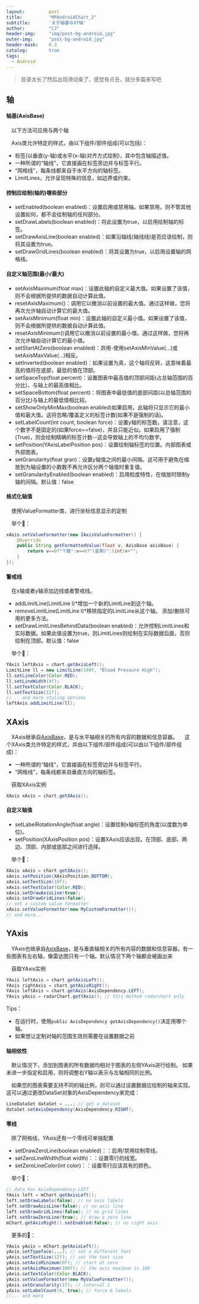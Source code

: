 ```yaml
---
layout: 		post
title: 			"MPAndroidChart_2"
subtitle: 		'关于轴基与XY轴'
author: 		"CJ"
header-img: 	"img/post-bg-android.jpg"
outer-img:		"post-bg-android.jpg"
header-mask: 	0.3
catalog: 		true
tags:
  - Android
---
```

> 目录太长了然后出现滑动条了，感觉有点丑，就分多篇来写吧

## 轴
#### 轴基(AxisBase)
&emsp;以下方法可应用与两个轴  

&emsp;Axis类允许特定的样式，由以下组件/部件组成(可以包括)：

- 标签(以垂直(y-轴)或水平(x-轴)对齐方式绘制)，其中包含轴描述值。
- 一种所谓的“轴线”，它直接画在标签旁边并与标签平行。
- “网格线”，每条线都来自于水平方向的轴标签。
- LimitLines，允许呈现特殊的信息，如边界或约束。

#### 控制应绘制(轴的)哪些部分
- setEnabled(boolean enabled)：设置启用或禁用轴。如果禁用，则不管其他设置如何，都不会绘制轴的任何部分。
- setDrawLabels(boolean enabled)：将此设置为true，以启用绘制轴的标签。
- setDrawAxisLine(boolean enabled)：如果沿轴线(轴线线)是否应该绘制，则将其设置为true。
- setDrawGridLines(boolean enabled)：将其设置为true，以启用设置轴的网格线。

#### 自定义轴范围(最小/最大)
- setAxisMaximum(float max)：设置此轴的自定义最大值。如果设置了该值，则不会根据所提供的数据自动计算此值。
- resetAxisMaximum()：调用它以撤消以前设置的最大值。通过这样做，您将再次允许轴自动计算它的最大值。
- setAxisMinimum(float min)：设置此轴的自定义最小值。如果设置了该值，则不会根据所提供的数据自动计算此值。
- resetAxisMinimum()调用它以撤消以前设置的最小值。通过这样做，您将再次允许轴自动计算它的最小值。
- setStartAtZero(boolean enabled)：弃用-使用setAxisMinValue(...)或setAxisMaxValue(...)相反。
- setInverted(boolean enabled)：如果设置为真，这个轴将反转，这意味着最高的值将在底部，最低的值在顶部。
- setSpaceTop(float percent)：设置图表中最高值的顶部间距(占总轴范围的百分比)，与轴上的最高值相比。
- setSpaceBottom(float percent)：将图表中最低值的底部间距(以总轴范围的百分比)与轴上的最低值相比较。
- setShowOnlyMinMax(boolean enabled)如果启用，此轴将只显示它的最小值和最大值。这将忽略/覆盖定义的标签计数(如果不是强制的话)。
- setLabelCount(int count, boolean force)：设置y轴的标签数。请注意，这个数字不是固定的(如果force==false)，并且只能近似。如果启用了强制(True)，则会绘制精确的标签计数--这会导致轴上的不均匀数字。
- setPosition(YAxisLabelPosition pos)：设置绘制轴标签的位置。内部图表或外部图表。
- setGranularity(float gran)：设置y轴值之间的最小间隔。这可用于避免在缩放到为轴设置的小数数不再允许区分两个轴值时重复值。
- setGranularityEnabled(boolean enabled)：启用粒度特性，在缩放时限制y轴的间隔。默认值：false

#### 格式化轴值
&emsp;使用ValueFormatter类，进行坐标信息显示的定制  

&emsp;举个🌰：
```java
xAxis.setValueFormatter(new IAxisValueFormatter() {
	@Override
	public String getFormattedValue(float v, AxisBase axisBase) {
		return v==0?"个数":v==6?"(星期)":(int)v+"";
	}
});
```
	

#### 警戒线
&emsp;在x轴或者y轴添加边线或者警戒线。

- addLimitLine(LimitLine l)*增加一个新的LimitLine到这个轴。
- removeLimitLine(LimitLine l)*移除指定的LimitLine从这个轴。
添加/删除可用的更多方法。
- setDrawLimitLinesBehindData(boolean enabled)：允许控制LimitLines和实际数据。如果此值设置为true，则LimitLines则绘制在实际数据后面，否则绘制在顶部。默认值：false  

&emsp;举个🌰：
```java
YAxis leftAxis = chart.getAxisLeft();
LimitLine ll = new LimitLine(140f, "Blood Pressure High");
ll.setLineColor(Color.RED);
ll.setLineWidth(4f);
ll.setTextColor(Color.BLACK);
ll.setTextSize(12f);
// .. and more styling options
leftAxis.addLimitLine(ll);
```
## XAxis
&emsp;XAxis继承自[AxisBase](#轴基(AxisBase))，是与水平轴相关的所有内容的数据和信息容器。
&emsp;这个XAxis类允许特定的样式，并由以下组件/部件组成(可以由以下组件/部件组成)：

- 一种所谓的“轴线”，它直接画在标签旁边并与标签平行。
- “网格线”，每条线都来自垂直方向的轴标签。

&emsp;获取XAxis实例

```java
XAxis xAxis = chart.getXAxis();

```
#### 自定义轴值
- setLabelRotationAngle(float angle)：设置绘制x轴标签的角度(以度数为单位)。
- setPosition(XAxisPosition pos)：设置XAxis应该出现。在顶部、底部、两边、顶部、内部或底部之间进行选择。

&emsp;举个🌰：
```java
XAxis xAxis = chart.getXAxis();
xAxis.setPosition(XAxisPosition.BOTTOM);
xAxis.setTextSize(10f);
xAxis.setTextColor(Color.RED);
xAxis.setDrawAxisLine(true);
xAxis.setDrawGridLines(false);
// set a custom value formatter
xAxis.setValueFormatter(new MyCustomFormatter()); 
// and more...
```
## YAxis
&emsp;YAxis也继承自[AxisBase](#轴基(AxisBase))，是与垂直轴相关的所有内容的数据和信息容器。有一些图表有左右轴，像雷达图只有一个轴。默认情况下两个轴都会被画出来

&emsp;获取YAxis实例

```java
YAxis leftAxis = chart.getAxisLeft();
YAxis rightAxis = chart.getAxisRight();
YAxis leftAxis = chart.getAxis(AxisDependency.LEFT);
YAxis yAxis = radarChart.getYAxis(); // this method radarchart only
```

Tips：

- 在运行时，使用```public AxisDependency getAxisDependency()```决定用哪个轴。
- 如果想让定制对轴的范围生效则需要在设置数据之前

#### 轴相依性
&emsp;默认情况下，添加到图表的所有数据均相对于图表的左侧YAxis进行绘制。 如果未进一步指定和启用，则将调整右Y轴以表示与左轴相同的比例。

&emsp;如果您的图表需要支持不同的轴比例，则可以通过设置数据应绘制的轴来实现。 这可以通过更改DataSet对象的AxisDependency来完成：

```java
LineDataSet dataSet = ...; // get a dataset
dataSet.setAxisDependency(AxisDependency.RIGHT);

```
#### 零线
&emsp;除了网格线，YAxis还有一个零线可单独配置

- setDrawZeroLine(boolean enabled)：：启用/禁用绘制零线。
-  setZeroLineWidth(float width)：：设置零行的线宽。
- setZeroLineColor(int color)：：设置零行应该具有的颜色。

&emsp;举个🌰：

```java
// data has AxisDependency.LEFT
YAxis left = mChart.getAxisLeft();
left.setDrawLabels(false); // no axis labels
left.setDrawAxisLine(false); // no axis line
left.setDrawGridLines(false); // no grid lines
left.setDrawZeroLine(true); // draw a zero line
mChart.getAxisRight().setEnabled(false); // no right axis
```

&emsp;更多的🌰：

```java
YAxis yAxis = mChart.getAxisLeft();
yAxis.setTypeface(...); // set a different font
yAxis.setTextSize(12f); // set the text size
yAxis.setAxisMinimum(0f); // start at zero
yAxis.setAxisMaximum(100f); // the axis maximum is 100
yAxis.setTextColor(Color.BLACK);
yAxis.setValueFormatter(new MyValueFormatter());
yAxis.setGranularity(1f); // interval 1
yAxis.setLabelCount(6, true); // force 6 labels
//... and more
```

